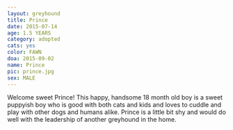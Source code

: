 ```yaml
---
layout: greyhound
title: Prince
date: 2015-07-14
age: 1.5 YEARS
category: adopted
cats: yes
color: FAWN
doa: 2015-09-02
name: Prince
pic: prince.jpg
sex: MALE
---
```


Welcome sweet Prince! This happy, handsome 18 month old boy is a sweet puppyish boy who is good with both cats and kids and loves to cuddle and play with other dogs and humans alike. Prince is a little bit shy and would do well with the leadership of another greyhound in the home. 